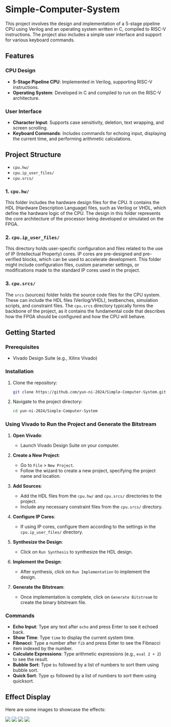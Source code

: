 # Simple-Computer-System

This project involves the design and implementation of a 5-stage pipeline CPU using Verilog and an operating system written in C, compiled to RISC-V instructions. The project also includes a simple user interface and support for various keyboard commands.

## Features

### CPU Design
- **5-Stage Pipeline CPU**: Implemented in Verilog, supporting RISC-V instructions.
- **Operating System**: Developed in C and compiled to run on the RISC-V architecture.

### User Interface
- **Character Input**: Supports case sensitivity, deletion, text wrapping, and screen scrolling.
- **Keyboard Commands**: Includes commands for echoing input, displaying the current time, and performing arithmetic calculations.

## Project Structure

- `cpu.hw/`
- `cpu.ip_user_files/`
- `cpu.srcs/`

### 1. `cpu.hw/`
This folder includes the hardware design files for the CPU. It contains the HDL (Hardware Description Language) files, such as Verilog or VHDL, which define the hardware logic of the CPU. The design in this folder represents the core architecture of the processor being developed or simulated on the FPGA.

### 2. `cpu.ip_user_files/`
This directory holds user-specific configuration and files related to the use of IP (Intellectual Property) cores. IP cores are pre-designed and pre-verified blocks, which can be used to accelerate development. This folder might include configuration files, custom parameter settings, or modifications made to the standard IP cores used in the project.

### 3. `cpu.srcs/`
The `srcs` (sources) folder holds the source code files for the CPU system. These can include the HDL files (Verilog/VHDL), testbenches, simulation scripts, and constraint files. The `cpu.srcs` directory typically forms the backbone of the project, as it contains the fundamental code that describes how the FPGA should be configured and how the CPU will behave.

## Getting Started

### Prerequisites
- Vivado Design Suite (e.g., Xilinx Vivado)

### Installation
1. Clone the repository:
    ```sh
    git clone https://github.com/yun-ni-2024/Simple-Computer-System.git
    ```
2. Navigate to the project directory:
    ```sh
    cd yun-ni-2024/Simple-Computer-System
    ```

### Using Vivado to Run the Project and Generate the Bitstream
1. **Open Vivado**:
    - Launch Vivado Design Suite on your computer.

2. **Create a New Project**:
    - Go to `File` > `New Project`.
    - Follow the wizard to create a new project, specifying the project name and location.

3. **Add Sources**:
    - Add the HDL files from the `cpu.hw/` and `cpu.srcs/` directories to the project.
    - Include any necessary constraint files from the `cpu.srcs/` directory.

4. **Configure IP Cores**:
    - If using IP cores, configure them according to the settings in the `cpu.ip_user_files/` directory.

5. **Synthesize the Design**:
    - Click on `Run Synthesis` to synthesize the HDL design.

6. **Implement the Design**:
    - After synthesis, click on `Run Implementation` to implement the design.

7. **Generate the Bitstream**:
    - Once implementation is complete, click on `Generate Bitstream` to create the binary bitstream file.

### Commands
- **Echo Input**: Type any text after `echo` and press Enter to see it echoed back.
- **Show Time**: Type `time` to display the current system time.
- **Fibnacci**: Type a number after `fib` and press Enter to see the Fibnacci item indexed by the number.
- **Calculate Expressions**: Type arithmetic expressions (e.g., `eval 2 + 2`) to see the result.
- **Bubble Sort**: Type `bs` followed by a list of numbers to sort them using bubble sort.
- **Quick Sort**: Type `qs` followed by a list of numbers to sort them using quicksort.

## Effect Display

Here are some images to showcase the effects:

![](rsc/1.png)
![](rsc/2.png)
![](rsc/3.png)
![](rsc/4.png)
